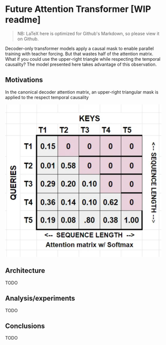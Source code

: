 # Future Attention Transformer [WIP readme]
> NB: LaTeX here is optimized for Github's Markdown, so please view it on Github.

Decoder-only transformer models apply a causal mask to enable parallel training with teacher forcing. But that wastes half of the attention matrix. What if you could use the upper-right triangle while respecting the temporal causality? The model presented here takes advantage of this observation.

## Motivations

In the canonical decoder attention matrix, an upper-right triangular mask is applied to the respect temporal causality

![sdasd](assets/matrix.png)

## Architecture

TODO

## Analysis/experiments

TODO

## Conclusions

TODO